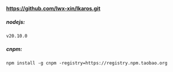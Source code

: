 **https://github.com/lwx-xin/Ikaros.git**

##### nodejs:

```
v20.10.0
```



##### cnpm:

```shell
npm install -g cnpm -registry=https://registry.npm.taobao.org
```

